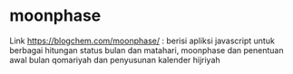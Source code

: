 # moonphase
Link https://blogchem.com/moonphase/ : berisi apliksi javascript untuk berbagai hitungan status bulan dan matahari, moonphase dan penentuan awal bulan qomariyah dan penyusunan kalender hijriyah

